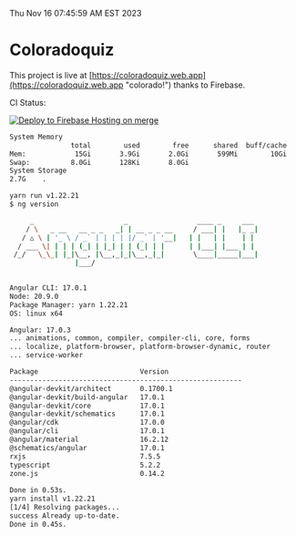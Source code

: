 Thu Nov 16 07:45:59 AM EST 2023

# Coloradoquiz


This project is live at [https://coloradoquiz.web.app](https://coloradoquiz.web.app "colorado!") thanks to Firebase.

CI Status: 

[![Deploy to Firebase Hosting on merge](https://github.com/teamkushal/coloradoquiz/actions/workflows/firebase-hosting-merge.yml/badge.svg)](https://github.com/teamkushal/coloradoquiz/actions/workflows/firebase-hosting-merge.yml)

```bash
System Memory
               total        used        free      shared  buff/cache   available
Mem:            15Gi       3.9Gi       2.0Gi       599Mi        10Gi        11Gi
Swap:          8.0Gi       128Ki       8.0Gi
System Storage
2.7G	.
```
```bash
yarn run v1.22.21
$ ng version

     _                      _                 ____ _     ___
    / \   _ __   __ _ _   _| | __ _ _ __     / ___| |   |_ _|
   / △ \ | '_ \ / _` | | | | |/ _` | '__|   | |   | |    | |
  / ___ \| | | | (_| | |_| | | (_| | |      | |___| |___ | |
 /_/   \_\_| |_|\__, |\__,_|_|\__,_|_|       \____|_____|___|
                |___/
    

Angular CLI: 17.0.1
Node: 20.9.0
Package Manager: yarn 1.22.21
OS: linux x64

Angular: 17.0.3
... animations, common, compiler, compiler-cli, core, forms
... localize, platform-browser, platform-browser-dynamic, router
... service-worker

Package                         Version
---------------------------------------------------------
@angular-devkit/architect       0.1700.1
@angular-devkit/build-angular   17.0.1
@angular-devkit/core            17.0.1
@angular-devkit/schematics      17.0.1
@angular/cdk                    17.0.0
@angular/cli                    17.0.1
@angular/material               16.2.12
@schematics/angular             17.0.1
rxjs                            7.5.5
typescript                      5.2.2
zone.js                         0.14.2
    
Done in 0.53s.
yarn install v1.22.21
[1/4] Resolving packages...
success Already up-to-date.
Done in 0.45s.
```
